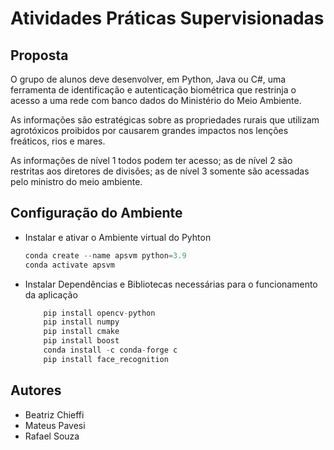 # Atividades Práticas Supervisionadas

## Proposta

O grupo de alunos deve desenvolver, em Python, Java ou C#, uma ferramenta de identificação e autenticação biométrica que restrinja o acesso a uma rede com banco dados do Ministério do Meio Ambiente. 

As informações são estratégicas sobre as propriedades rurais que utilizam agrotóxicos proibidos por causarem grandes impactos nos lenções freáticos, rios e mares. 

As informações de nível 1 todos podem ter acesso; as de nível 2 são restritas aos diretores de divisões; as de nível 3 somente são acessadas pelo ministro do
meio ambiente.

## Configuração do Ambiente
- Instalar  e ativar o Ambiente virtual do Pyhton

    ```python
    conda create --name apsvm python=3.9 
    conda activate apsvm 
    ```
- Instalar Dependências e Bibliotecas necessárias para o funcionamento da aplicação

    ```python
        pip install opencv-python 
        pip install numpy
        pip install cmake
        pip install boost
        conda install -c conda-forge c
        pip install face_recognition 
    ```


## Autores

- Beatriz Chieffi
- Mateus Pavesi
- Rafael Souza
